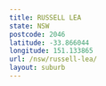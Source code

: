 ```yaml
---
title: RUSSELL LEA
state: NSW
postcode: 2046
latitude: -33.866044
longitude: 151.133865
url: /nsw/russell-lea/
layout: suburb
---
```

